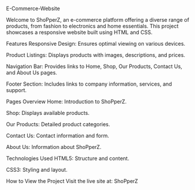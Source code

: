 E-Commerce-Website

Welcome to ShoPperZ, an e-commerce platform offering a diverse range of products, from fashion to electronics and home essentials. This project showcases a responsive website built using HTML and CSS.

Features
Responsive Design: Ensures optimal viewing on various devices.

Product Listings: Displays products with images, descriptions, and prices.

Navigation Bar: Provides links to Home, Shop, Our Products, Contact Us, and About Us pages.

Footer Section: Includes links to company information, services, and support.

Pages Overview
Home: Introduction to ShoPperZ.

Shop: Displays available products.

Our Products: Detailed product categories.

Contact Us: Contact information and form.

About Us: Information about ShoPperZ.

Technologies Used
HTML5: Structure and content.

CSS3: Styling and layout.

How to View the Project
Visit the live site at: ShoPperZ
